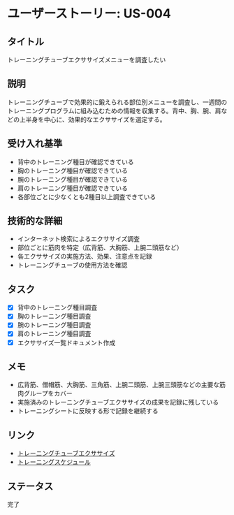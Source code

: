 # ユーザーストーリー: US-004

## タイトル
トレーニングチューブエクササイズメニューを調査したい

## 説明
トレーニングチューブで効果的に鍛えられる部位別メニューを調査し、一週間のトレーニングプログラムに組み込むための情報を収集する。背中、胸、腕、肩などの上半身を中心に、効果的なエクササイズを選定する。

## 受け入れ基準
- 背中のトレーニング種目が確認できている
- 胸のトレーニング種目が確認できている
- 腕のトレーニング種目が確認できている
- 肩のトレーニング種目が確認できている
- 各部位ごとに少なくとも2種目以上調査できている

## 技術的な詳細
- インターネット検索によるエクササイズ調査
- 部位ごとに筋肉を特定（広背筋、大胸筋、上腕二頭筋など）
- 各エクササイズの実施方法、効果、注意点を記録
- トレーニングチューブの使用方法を確認

## タスク
- [x] 背中のトレーニング種目調査
- [x] 胸のトレーニング種目調査
- [x] 腕のトレーニング種目調査
- [x] 肩のトレーニング種目調査
- [x] エクササイズ一覧ドキュメント作成

## メモ
- 広背筋、僧帽筋、大胸筋、三角筋、上腕二頭筋、上腕三頭筋などの主要な筋肉グループをカバー
- 実施済みのトレーニングチューブエクササイズの成果を記録に残している
- トレーニングシートに反映する形で記録を継続する

## リンク
- [トレーニングチューブエクササイズ](../../Stock/programs/BodyMake/25_05_11_BodyMaintenance/documents/training_tube_exercises.md)
- [トレーニングスケジュール](../../Stock/programs/BodyMake/25_05_11_BodyMaintenance/documents/4_executing/training_schedule.md)

## ステータス
完了 